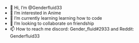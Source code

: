 - 👋 Hi, I’m @Genderfluid33
- 👀 I’m interested in Anime
- 🌱 I’m currently learning learning how to code
- 💞️ I’m looking to collaborate on friendship
- 📫 How to reach me discord: Gender_fluid#2933 and Reddit: Genderfluid33

<!---
Genderfluid33/Genderfluid33 is a ✨ special ✨ repository because its `README.md` (this file) appears on your GitHub profile.
You can click the Preview link to take a look at your changes.
--->
